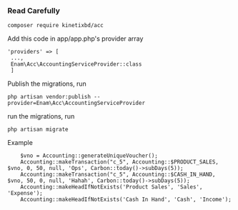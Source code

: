 ### Read Carefully

``composer require kinetixbd/acc``

Add this code in app/app.php's provider array
 
```
'providers' => [
 ...,
 Enam\Acc\AccountingServiceProvider::class 
 ]
 ```

Publish the migrations, run
    
    php artisan vendor:publish --provider=Enam\Acc\AccountingServiceProvider

run the migrations, run

    php artisan migrate
    

Example 

```
    $vno = Accounting::generateUniqueVoucher();
    Accounting::makeTransaction("c_5", Accounting::$PRODUCT_SALES, $vno, 0, 50, null, 'Ops', Carbon::today()->subDays(5));
    Accounting::makeTransaction("c_5", Accounting::$CASH_IN_HAND, $vno, 50, 0, null, 'Hahah', Carbon::today()->subDays(5));
    Accounting::makeHeadIfNotExists('Product Sales', 'Sales', 'Expense');
    Accounting::makeHeadIfNotExists('Cash In Hand', 'Cash', 'Income');
```

